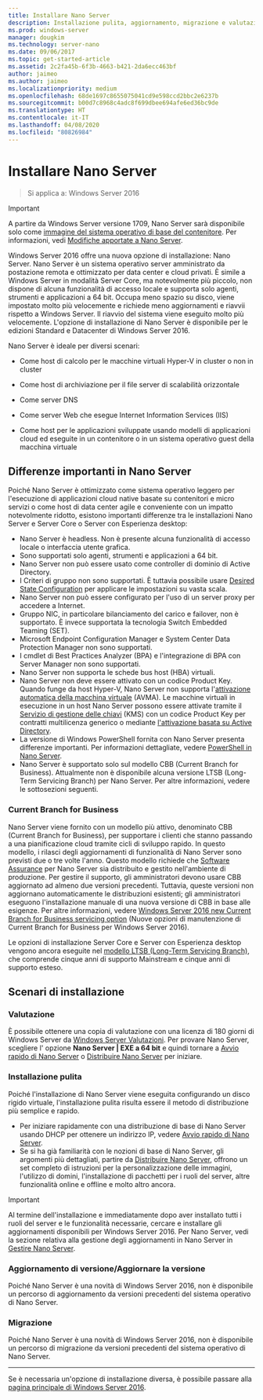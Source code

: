 ```yaml
---
title: Installare Nano Server
description: Installazione pulita, aggiornamento, migrazione e valutazione di Nano Server
ms.prod: windows-server
manager: dougkim
ms.technology: server-nano
ms.date: 09/06/2017
ms.topic: get-started-article
ms.assetid: 2c2fa45b-6f3b-4663-b421-2da6ecc463bf
author: jaimeo
ms.author: jaimeo
ms.localizationpriority: medium
ms.openlocfilehash: 68de1697c8655075041cd9e598ccd2bbc2e6237b
ms.sourcegitcommit: b00d7c8968c4adc8f699dbee694afe6ed36bc9de
ms.translationtype: HT
ms.contentlocale: it-IT
ms.lasthandoff: 04/08/2020
ms.locfileid: "80826984"
---
```

# <a name="install-nano-server"></a>Installare Nano Server

>Si applica a: Windows Server 2016

> [!IMPORTANT]
> A partire da Windows Server versione 1709, Nano Server sarà disponibile solo come [immagine del sistema operativo di base del contenitore](/virtualization/windowscontainers/quick-start/using-insider-container-images#install-base-container-image). Per informazioni, vedi [Modifiche apportate a Nano Server](nano-in-semi-annual-channel.md). 

Windows Server 2016 offre una nuova opzione di installazione: Nano Server. Nano Server è un sistema operativo server amministrato da postazione remota e ottimizzato per data center e cloud privati. È simile a Windows Server in modalità Server Core, ma notevolmente più piccolo, non dispone di alcuna funzionalità di accesso locale e supporta solo agenti, strumenti e applicazioni a 64 bit. Occupa meno spazio su disco, viene impostato molto più velocemente e richiede meno aggiornamenti e riavvii rispetto a Windows Server. Il riavvio del sistema viene eseguito molto più velocemente. L'opzione di installazione di Nano Server è disponibile per le edizioni Standard e Datacenter di Windows Server 2016.  

Nano Server è ideale per diversi scenari:  
  
-   Come host di calcolo per le macchine virtuali Hyper-V in cluster o non in cluster  
  
-   Come host di archiviazione per il file server di scalabilità orizzontale  
  
-   Come server DNS  
  
-   Come server Web che esegue Internet Information Services (IIS)  
  
-   Come host per le applicazioni sviluppate usando modelli di applicazioni cloud ed eseguite in un contenitore o in un sistema operativo guest della macchina virtuale  
  
## <a name="important-differences-in-nano-server"></a>Differenze importanti in Nano Server

Poiché Nano Server è ottimizzato come sistema operativo leggero per l'esecuzione di applicazioni cloud native basate su contenitori e micro servizi o come host di data center agile e conveniente con un impatto notevolmente ridotto, esistono importanti differenze tra le installazioni Nano Server e Server Core o Server con Esperienza desktop:

- Nano Server è headless. Non è presente alcuna funzionalità di accesso locale o interfaccia utente grafica.
- Sono supportati solo agenti, strumenti e applicazioni a 64 bit.
- Nano Server non può essere usato come controller di dominio di Active Directory.
- I Criteri di gruppo non sono supportati. È tuttavia possibile usare [Desired State Configuration](https://msdn.microsoft.com/powershell/dsc/nanoDsc) per applicare le impostazioni su vasta scala.
- Nano Server non può essere configurato per l'uso di un server proxy per accedere a Internet.
- Gruppo NIC, in particolare bilanciamento del carico e failover, non è supportato. È invece supportata la tecnologia Switch Embedded Teaming (SET).
- Microsoft Endpoint Configuration Manager e System Center Data Protection Manager non sono supportati.
- I cmdlet di Best Practices Analyzer (BPA) e l'integrazione di BPA con Server Manager non sono supportati.
- Nano Server non supporta le schede bus host (HBA) virtuali.
- Nano Server non deve essere attivato con un codice Product Key. Quando funge da host Hyper-V, Nano Server non supporta l'[attivazione automatica della macchina virtuale](https://technet.microsoft.com/library/dn303421%28v=ws.11%29.aspx) (AVMA). Le macchine virtuali in esecuzione in un host Nano Server possono essere attivate tramite il [Servizio di gestione delle chiavi](https://technet.microsoft.com/library/jj612867(v=ws.11).aspx) (KMS) con un codice Product Key per contratti multilicenza generico o mediante [l'attivazione basata su Active Directory](https://technet.microsoft.com/library/dn502534(v=ws.11).aspx).
- La versione di Windows PowerShell fornita con Nano Server presenta differenze importanti. Per informazioni dettagliate, vedere [PowerShell in Nano Server](PowerShell-on-Nano-Server.md).
- Nano Server è supportato solo sul modello CBB (Current Branch for Business). Attualmente non è disponibile alcuna versione LTSB (Long-Term Servicing Branch) per Nano Server. Per altre informazioni, vedere le sottosezioni seguenti.

### <a name="current-branch-for-business"></a>Current Branch for Business
Nano Server viene fornito con un modello più attivo, denominato CBB (Current Branch for Business), per supportare i clienti che stanno passando a una pianificazione cloud tramite cicli di sviluppo rapido. In questo modello, i rilasci degli aggiornamenti di funzionalità di Nano Server sono previsti due o tre volte l'anno. Questo modello richiede che [Software Assurance](https://www.microsoft.com/licensing/licensing-programs/software-assurance-default.aspx) per Nano Server sia distribuito e gestito nell'ambiente di produzione. Per gestire il supporto, gli amministratori devono usare CBB aggiornato ad almeno due versioni precedenti. Tuttavia, queste versioni non aggiornano automaticamente le distribuzioni esistenti; gli amministratori eseguono l'installazione manuale di una nuova versione di CBB in base alle esigenze. Per altre informazioni, vedere [Windows Server 2016 new Current Branch for Business servicing option](https://blogs.technet.microsoft.com/windowsserver/2016/07/12/windows-server-2016-new-current-branch-for-business-servicing-option/) (Nuove opzioni di manutenzione di Current Branch for Business per Windows Server 2016).

Le opzioni di installazione Server Core e Server con Esperienza desktop vengono ancora eseguite nel [modello LTSB (Long-Term Servicing Branch)](https://support.microsoft.com/lifecycle#gp%2Fgp_msl_policy), che comprende cinque anni di supporto Mainstream e cinque anni di supporto esteso.

## <a name="installation-scenarios"></a>Scenari di installazione

### <a name="evaluation"></a>Valutazione
È possibile ottenere una copia di valutazione con una licenza di 180 giorni di Windows Server da [Windows Server Valutazioni](https://www.microsoft.com/evalcenter/evaluate-windows-server-2016). Per provare Nano Server, scegliere l' opzione **Nano Server | EXE a 64 bit** e quindi tornare a [Avvio rapido di Nano Server](Nano-Server-Quick-Start.md) o [Distribuire Nano Server](Deploy-Nano-Server.md) per iniziare.

### <a name="clean-installation"></a>Installazione pulita
Poiché l'installazione di Nano Server viene eseguita configurando un disco rigido virtuale, l'installazione pulita risulta essere il metodo di distribuzione più semplice e rapido.

- Per iniziare rapidamente con una distribuzione di base di Nano Server usando DHCP per ottenere un indirizzo IP, vedere [Avvio rapido di Nano Server](Nano-Server-Quick-Start.md). 
- Se si ha già familiarità con le nozioni di base di Nano Server, gli argomenti più dettagliati, partire da [Distribuire Nano Server](Deploy-Nano-Server.md), offrono un set completo di istruzioni per la personalizzazione delle immagini, l'utilizzo di domini, l'installazione di pacchetti per i ruoli del server, altre funzionalità online e offline e molto altro ancora.

> [!IMPORTANT]  
> Al termine dell'installazione e immediatamente dopo aver installato tutti i ruoli del server e le funzionalità necessarie, cercare e installare gli aggiornamenti disponibili per Windows Server 2016. Per Nano Server, vedi la sezione relativa alla gestione degli aggiornamenti in Nano Server in [Gestire Nano Server](Manage-Nano-Server.md).

### <a name="upgrade"></a>Aggiornamento di versione/Aggiornare la versione
Poiché Nano Server è una novità di Windows Server 2016, non è disponibile un percorso di aggiornamento da versioni precedenti del sistema operativo di Nano Server.

### <a name="migration"></a>Migrazione
Poiché Nano Server è una novità di Windows Server 2016, non è disponibile un percorso di migrazione da versioni precedenti del sistema operativo di Nano Server.
  
-------------------------------------
Se è necessaria un'opzione di installazione diversa, è possibile passare alla [pagina principale di Windows Server 2016](windows-server-2016.md). 

  


 
